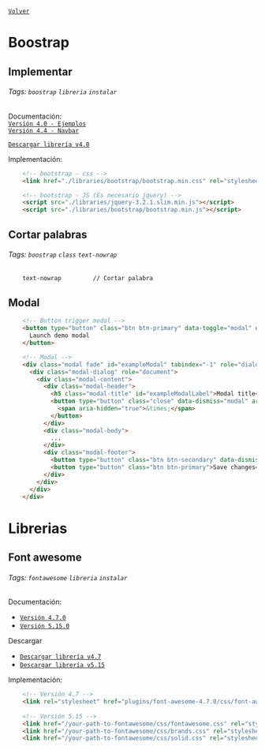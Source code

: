 ﻿[`Volver`](../index.html)

# Boostrap

## Implementar
###### Tags: `boostrap` `libreria` `instalar`

Documentación:   
[`Versión 4.0 - Ejemplos`](https://getbootstrap.com/docs/4.0/examples/)  
[`Versión 4.4 - Navbar`](https://getbootstrap.com/docs/4.4/components/navbar/)  	

[`Descargar librería v4.0`](libraries/bootstrap4.0.zip)  

Implementación:  
```html
	<!-- bootstrap - css -->
	<link href="./libraries/bootstrap/bootstrap.min.css" rel="stylesheet">

	<!-- bootstrap - JS (Es necesario jquery) -->
	<script src="./libraries/jquery-3.2.1.slim.min.js"></script>
	<script src="./libraries/bootstrap/bootstrap.min.js"></script>
```


## Cortar palabras 
###### Tags: `boostrap` `class` `text-nowrap`

```html
	text-nowrap			// Cortar palabra
```

	
## Modal

```html
	<!-- Button trigger modal -->
	<button type="button" class="btn btn-primary" data-toggle="modal" data-target="#exampleModal">
	  Launch demo modal
	</button>

	<!-- Modal -->
	<div class="modal fade" id="exampleModal" tabindex="-1" role="dialog" aria-labelledby="exampleModalLabel" aria-hidden="true">
	  <div class="modal-dialog" role="document">
		<div class="modal-content">
		  <div class="modal-header">
			<h5 class="modal-title" id="exampleModalLabel">Modal title</h5>
			<button type="button" class="close" data-dismiss="modal" aria-label="Close">
			  <span aria-hidden="true">&times;</span>
			</button>
		  </div>
		  <div class="modal-body">
			...
		  </div>
		  <div class="modal-footer">
			<button type="button" class="btn btn-secondary" data-dismiss="modal">Close</button>
			<button type="button" class="btn btn-primary">Save changes</button>
		  </div>
		</div>
	  </div>
	</div>
```

# Librerias

## Font awesome 
###### Tags: `fontawesome` `libreria` `instalar`

Documentación:  	
- [`Versión 4.7.0`](https://fontawesome.com/v4.7.0/)
- [`Versión 5.15.0`](https://fontawesome.com/v5.15/how-to-use/on-the-web/referencing-icons/basic-use)

Descargar
- [`Descargar librería v4.7`](libraries/font-awesome-4.7.0.zip)  
- [`Descargar librería v5.15`](libraries/fontawesome-free-5.15.2.zip)  

Implementación:  
```html
	<!-- Versión 4.7 -->
	<link rel="stylesheet" href="plugins/font-awesome-4.7.0/css/font-awesome.min.css">
	
	<!-- Versión 5.15 -->
	<link href="/your-path-to-fontawesome/css/fontawesome.css" rel="stylesheet">
	<link href="/your-path-to-fontawesome/css/brands.css" rel="stylesheet">
	<link href="/your-path-to-fontawesome/css/solid.css" rel="stylesheet">
```

<style> body { tab-size: 4; } </style>